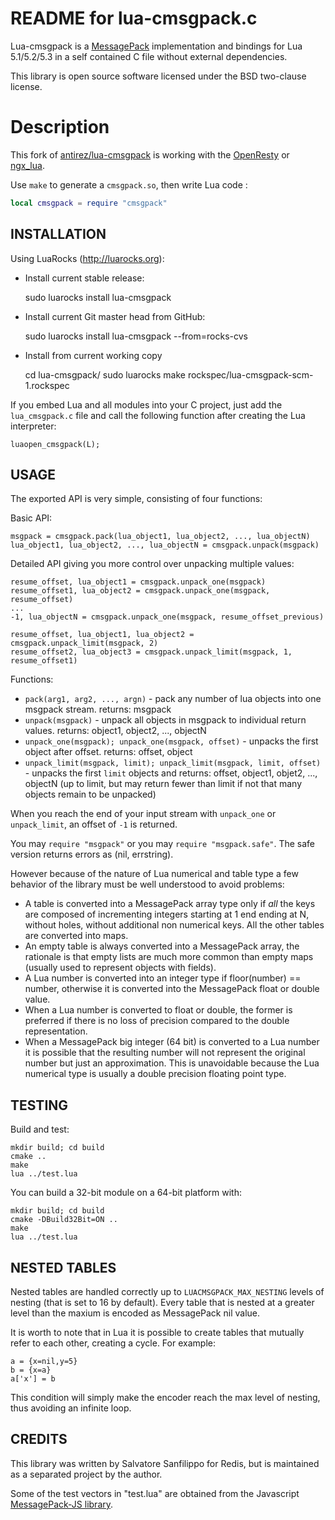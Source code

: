 README for lua-cmsgpack.c
===

Lua-cmsgpack is a [MessagePack](http://msgpack.org) implementation and bindings for
Lua 5.1/5.2/5.3 in a self contained C file without external dependencies.

This library is open source software licensed under the BSD two-clause license.

Description
===========

This fork of [antirez/lua-cmsgpack](https://github.com/antirez/lua-cmsgpack) is working with
the [OpenResty](https://openresty.org/) or [ngx_lua](https://github.com/openresty/lua-nginx-module).

Use `make` to generate a `cmsgpack.so`, then write Lua code :

```lua
local cmsgpack = require "cmsgpack"
```

INSTALLATION
---

Using LuaRocks (http://luarocks.org):

* Install current stable release:

    sudo luarocks install lua-cmsgpack

* Install current Git master head from GitHub:

    sudo luarocks install lua-cmsgpack --from=rocks-cvs

* Install from current working copy

    cd lua-cmsgpack/
    sudo luarocks make rockspec/lua-cmsgpack-scm-1.rockspec

If you embed Lua and all modules into your C project, just add the
`lua_cmsgpack.c` file and call the following function after creating the Lua
interpreter:

    luaopen_cmsgpack(L);

USAGE
---

The exported API is very simple, consisting of four functions:

Basic API:

    msgpack = cmsgpack.pack(lua_object1, lua_object2, ..., lua_objectN)
    lua_object1, lua_object2, ..., lua_objectN = cmsgpack.unpack(msgpack)

Detailed API giving you more control over unpacking multiple values:

    resume_offset, lua_object1 = cmsgpack.unpack_one(msgpack)
    resume_offset1, lua_object2 = cmsgpack.unpack_one(msgpack, resume_offset)
    ...
    -1, lua_objectN = cmsgpack.unpack_one(msgpack, resume_offset_previous)

    resume_offset, lua_object1, lua_object2 = cmsgpack.unpack_limit(msgpack, 2)
    resume_offset2, lua_object3 = cmsgpack.unpack_limit(msgpack, 1, resume_offset1)

Functions:

  - `pack(arg1, arg2, ..., argn)` - pack any number of lua objects into one msgpack stream.  returns: msgpack
  - `unpack(msgpack)` - unpack all objects in msgpack to individual return values. returns: object1, object2, ..., objectN
  - `unpack_one(msgpack); unpack_one(msgpack, offset)` - unpacks the first object after offset. returns: offset, object
  - `unpack_limit(msgpack, limit); unpack_limit(msgpack, limit, offset)` - unpacks the first `limit` objects and returns: offset, object1, objet2, ..., objectN (up to limit, but may return fewer than limit if not that many objects remain to be unpacked)

When you reach the end of your input stream with `unpack_one` or `unpack_limit`, an offset of `-1` is returned.

You may `require "msgpack"` or you may `require "msgpack.safe"`.  The safe version returns errors as (nil, errstring).

However because of the nature of Lua numerical and table type a few behavior
of the library must be well understood to avoid problems:

* A table is converted into a MessagePack array type only if *all* the keys are
composed of incrementing integers starting at 1 end ending at N, without holes,
without additional non numerical keys. All the other tables are converted into
maps.
* An empty table is always converted into a MessagePack array, the rationale is that empty lists are much more common than empty maps (usually used to represent objects with fields).
* A Lua number is converted into an integer type if floor(number) == number, otherwise it is converted into the MessagePack float or double value.
* When a Lua number is converted to float or double, the former is preferred if there is no loss of precision compared to the double representation.
* When a MessagePack big integer (64 bit) is converted to a Lua number it is possible that the resulting number will not represent the original number but just an approximation. This is unavoidable because the Lua numerical type is usually a double precision floating point type.

TESTING
---

Build and test:

    mkdir build; cd build
    cmake ..
    make
    lua ../test.lua

You can build a 32-bit module on a 64-bit platform with:

    mkdir build; cd build
    cmake -DBuild32Bit=ON ..
    make
    lua ../test.lua

NESTED TABLES
---
Nested tables are handled correctly up to `LUACMSGPACK_MAX_NESTING` levels of
nesting (that is set to 16 by default).
Every table that is nested at a greater level than the maxium is encoded
as MessagePack nil value.

It is worth to note that in Lua it is possible to create tables that mutually
refer to each other, creating a cycle. For example:

    a = {x=nil,y=5}
    b = {x=a}
    a['x'] = b

This condition will simply make the encoder reach the max level of nesting,
thus avoiding an infinite loop.

CREDITS
---

This library was written by Salvatore Sanfilippo for Redis, but is maintained as a separated project by the author.

Some of the test vectors in "test.lua" are obtained from the Javascript [MessagePack-JS library](https://github.com/cuzic/MessagePack-JS).
